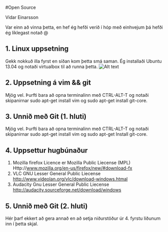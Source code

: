 #Open Source

Vidar Einarsson

Var einn að vinna þetta, en hef ég hefði verið í hóp með einhvejum þá hefði ég líklegast notað @

## 1. Linux uppsetning

Gekk nokkuð illa fyrst en síðan kom þetta smá saman. Ég installaði Ubuntu 13.04 og notaði virtualbox til að runna þetta.
![Alt text](/home/ubuntu/Downloads/Ubuntu.jpg "myndinn")


## 2. Uppsetning á vim && git

Mjög vel. Þurfti bara að opna terminalinn með CTRL-ALT-T og notaði skipanirnar sudo apt-get install vim og sudo apt-get install git-core.

## 3. Unnið með Git (1. hluti)

Mjög vel. Þurfti bara að opna terminalinn með CTRL-ALT-T og notaði skipanirnar sudo apt-get install vim og sudo apt-get Install git-core.

## 4. Uppsettur hugbúnaður

1. Mozilla firefox
	Licence er Mozilla Public Liecense (MPL)
	Http://www.mozilla.org/en-us/firefox/new/#download-fx
2. VLC
	GNU Lesser General Public Liecense
	http://www.videolan.org/vlc/download-windows.htmal
3. Audacity
	Gnu Lesser General Public Liecense
	http://audacity.sourceforge.net/download/windows

## 5. Unnið með Git (2. hluti)

Hér þarf ekkert að gera annað en að setja niðurstöður úr 4. fyrstu liðunum inn í þetta skjal.
